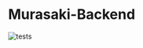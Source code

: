 # Murasaki-Backend
![tests](https://github.com/gonzaloVeron/Murasaki-Backend/actions/workflows/maven.yml/badge.svg)